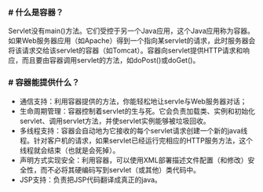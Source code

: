 ### # 什么是容器？

Servlet没有main()方法。它们受控于另一个Java应用，这个Java应用称为容器。如果Web服务器应用（如Apache）得到一个指向某servlet的请求，此时服务器会将该请求交给该servlet的容器（如Tomcat）。容器向servlet提供HTTP请求和响应，而且要由容器调用servlet的方法，如doPost()或doGet()。

### # 容器能提供什么？

+ 通信支持：利用容器提供的方法，你能轻松地让servle与Web服务器对话； 
+ 生命周期管理：容器控制着servlet的生与死。它会负责加载类、实例和初始化servlet、调用servlet方法，并使servlet实例能够被垃圾回收。 
+ 多线程支持：容器会自动地为它接收的每个servlet请求创建一个新的java线程。针对客户机的请求，如果servlet已经运行完相应的HTTP服务方法，这个线程就会结束（也就是会死掉）。 
+ 声明方式实现安全：利用容器，可以使用XML部署描述文件配置（和修改）安全性，而不必将其硬编码写到servlet（或其他）类代码中。 
+ JSP支持：负责把JSP代码翻译成真正的java。 

